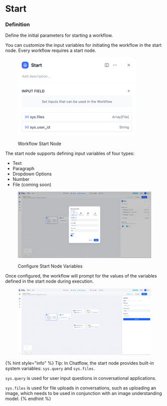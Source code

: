 # Start

### Definition

Define the initial parameters for starting a workflow.

You can customize the input variables for initiating the workflow in the start node. Every workflow requires a start node.

<figure><img src="../../../.gitbook/assets/start-node.png" alt="" width="375"><figcaption><p>Workflow Start Node</p></figcaption></figure>

The start node supports defining input variables of four types:

* Text
* Paragraph
* Dropdown Options
* Number
* File (coming soon)

<figure><img src="../../../.gitbook/assets/output (2) (1).png" alt=""><figcaption><p>Configure Start Node Variables</p></figcaption></figure>

Once configured, the workflow will prompt for the values of the variables defined in the start node during execution.

<figure><img src="../../../.gitbook/assets/output (3) (1).png" alt=""><figcaption></figcaption></figure>

{% hint style="info" %}
Tip: In Chatflow, the start node provides built-in system variables: `sys.query` and `sys.files`.

`sys.query` is used for user input questions in conversational applications.

`sys.files` is used for file uploads in conversations, such as uploading an image, which needs to be used in conjunction with an image understanding model.
{% endhint %}
